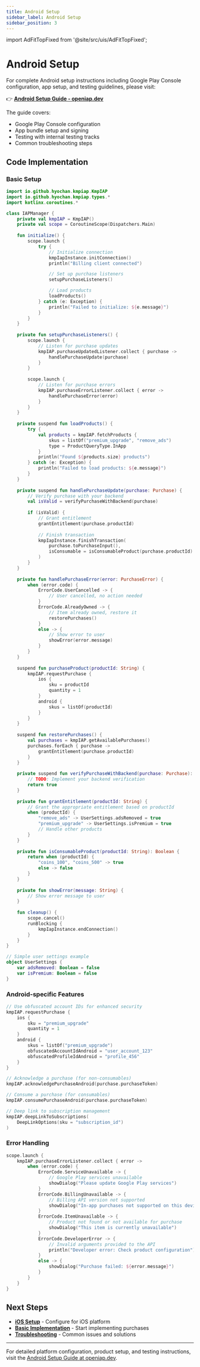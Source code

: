 ```yaml
---
title: Android Setup
sidebar_label: Android Setup
sidebar_position: 3
---
```


import AdFitTopFixed from '@site/src/uis/AdFitTopFixed';

# Android Setup

<AdFitTopFixed />

For complete Android setup instructions including Google Play Console configuration, app setup, and testing guidelines, please visit:

👉 **[Android Setup Guide - openiap.dev](https://openiap.dev/docs/android-setup)**

The guide covers:
- Google Play Console configuration
- App bundle setup and signing
- Testing with internal testing tracks
- Common troubleshooting steps

## Code Implementation

### Basic Setup

```kotlin
import io.github.hyochan.kmpiap.KmpIAP
import io.github.hyochan.kmpiap.types.*
import kotlinx.coroutines.*

class IAPManager {
    private val kmpIAP = KmpIAP()
    private val scope = CoroutineScope(Dispatchers.Main)
    
    fun initialize() {
        scope.launch {
            try {
                // Initialize connection
                kmpIapInstance.initConnection()
                println("Billing client connected")

                // Set up purchase listeners
                setupPurchaseListeners()

                // Load products
                loadProducts()
            } catch (e: Exception) {
                println("Failed to initialize: ${e.message}")
            }
        }
    }
    
    private fun setupPurchaseListeners() {
        scope.launch {
            // Listen for purchase updates
            kmpIAP.purchaseUpdatedListener.collect { purchase ->
                handlePurchaseUpdate(purchase)
            }
        }
        
        scope.launch {
            // Listen for purchase errors
            kmpIAP.purchaseErrorListener.collect { error ->
                handlePurchaseError(error)
            }
        }
    }
    
    private suspend fun loadProducts() {
        try {
            val products = kmpIAP.fetchProducts {
                skus = listOf("premium_upgrade", "remove_ads")
                type = ProductQueryType.InApp
            }
            println("Found ${products.size} products")
        } catch (e: Exception) {
            println("Failed to load products: ${e.message}")
        }
    }
    
    private suspend fun handlePurchaseUpdate(purchase: Purchase) {
        // Verify purchase with your backend
        val isValid = verifyPurchaseWithBackend(purchase)
        
        if (isValid) {
            // Grant entitlement
            grantEntitlement(purchase.productId)
            
            // Finish transaction
            kmpIapInstance.finishTransaction(
                purchase.toPurchaseInput(),
                isConsumable = isConsumableProduct(purchase.productId)
            )
        }
    }
    
    private fun handlePurchaseError(error: PurchaseError) {
        when (error.code) {
            ErrorCode.UserCancelled -> {
                // User cancelled, no action needed
            }
            ErrorCode.AlreadyOwned -> {
                // Item already owned, restore it
                restorePurchases()
            }
            else -> {
                // Show error to user
                showError(error.message)
            }
        }
    }
    
    suspend fun purchaseProduct(productId: String) {
        kmpIAP.requestPurchase {
            ios {
                sku = productId
                quantity = 1
            }
            android {
                skus = listOf(productId)
            }
        }
    }
    
    suspend fun restorePurchases() {
        val purchases = kmpIAP.getAvailablePurchases()
        purchases.forEach { purchase ->
            grantEntitlement(purchase.productId)
        }
    }
    
    private suspend fun verifyPurchaseWithBackend(purchase: Purchase): Boolean {
        // TODO: Implement your backend verification
        return true
    }
    
    private fun grantEntitlement(productId: String) {
        // Grant the appropriate entitlement based on productId
        when (productId) {
            "remove_ads" -> UserSettings.adsRemoved = true
            "premium_upgrade" -> UserSettings.isPremium = true
            // Handle other products
        }
    }
    
    private fun isConsumableProduct(productId: String): Boolean {
        return when (productId) {
            "coins_100", "coins_500" -> true
            else -> false
        }
    }
    
    private fun showError(message: String) {
        // Show error message to user
    }
    
    fun cleanup() {
        scope.cancel()
        runBlocking {
            kmpIapInstance.endConnection()
        }
    }
}

// Simple user settings example
object UserSettings {
    var adsRemoved: Boolean = false
    var isPremium: Boolean = false
}
```

### Android-specific Features

```kotlin
// Use obfuscated account IDs for enhanced security
kmpIAP.requestPurchase {
    ios {
        sku = "premium_upgrade"
        quantity = 1
    }
    android {
        skus = listOf("premium_upgrade")
        obfuscatedAccountIdAndroid = "user_account_123"
        obfuscatedProfileIdAndroid = "profile_456"
    }
}

// Acknowledge a purchase (for non-consumables)
kmpIAP.acknowledgePurchaseAndroid(purchase.purchaseToken)

// Consume a purchase (for consumables)
kmpIAP.consumePurchaseAndroid(purchase.purchaseToken)

// Deep link to subscription management
kmpIAP.deepLinkToSubscriptions(
    DeepLinkOptions(sku = "subscription_id")
)
```

### Error Handling

```kotlin
scope.launch {
    kmpIAP.purchaseErrorListener.collect { error ->
        when (error.code) {
            ErrorCode.ServiceUnavailable -> {
                // Google Play services unavailable
                showDialog("Please update Google Play services")
            }
            ErrorCode.BillingUnavailable -> {
                // Billing API version not supported
                showDialog("In-app purchases not supported on this device")
            }
            ErrorCode.ItemUnavailable -> {
                // Product not found or not available for purchase
                showDialog("This item is currently unavailable")
            }
            ErrorCode.DeveloperError -> {
                // Invalid arguments provided to the API
                println("Developer error: Check product configuration")
            }
            else -> {
                showDialog("Purchase failed: ${error.message}")
            }
        }
    }
}
```

## Next Steps

- **[iOS Setup](/docs/getting-started/ios-setup)** - Configure for iOS platform
- **[Basic Implementation](/docs/guides/purchases)** - Start implementing purchases
- **[Troubleshooting](/docs/guides/troubleshooting)** - Common issues and solutions

---

For detailed platform configuration, product setup, and testing instructions, visit the [Android Setup Guide at openiap.dev](https://openiap.dev/docs/android-setup).